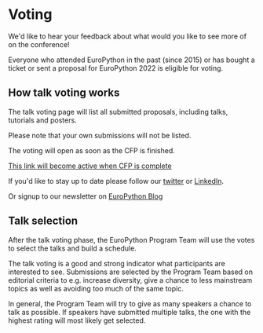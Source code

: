 # Voting

We'd like to hear your feedback about what would you like to see more of on the conference!

Everyone who attended EuroPython in the past (since 2015) or has bought a ticket or sent a proposal for EuroPython 2022 is eligible for voting.

## How talk voting works

The talk voting page will list all submitted proposals, including talks, tutorials and posters.

Please note that your own submissions will not be listed.

The voting will open as soon as the CFP is finished.

<a href="#" class="button">This link will become active when CFP is complete</a>

If you'd like to stay up to date please follow our [twitter](https://twitter.com/europython) or [LinkedIn](https://linkedin.com/company/europython).

Or signup to our newsletter on [EuroPython Blog](https://blog.europython.eu/#/portal/signup) 


## Talk selection

After the talk voting phase, the EuroPython Program Team will use the votes to select the talks and build a schedule.

The talk voting is a good and strong indicator what participants are interested to see.
Submissions are selected by the Program Team based on editorial criteria to e.g. increase diversity, give a chance to less mainstream topics as well as avoiding too much of the same topic.

In general, the Program Team will try to give as many speakers a chance to talk as possible. If speakers have submitted multiple talks, the one with the highest rating will most likely get selected.
